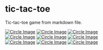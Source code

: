 # tic-tac-toe
Tic-tac-toe game from markdown file.


[![Circle Image][image-0]][cta-0] [![Circle Image][image-1]][cta-1] [![Circle Image][image-2]][cta-2]<br/>
[![Circle Image][image-3]][cta-3] [![Circle Image][image-4]][cta-4] [![Circle Image][image-5]][cta-5]<br/>
[![Circle Image][image-6]][cta-6] [![Circle Image][image-7]][cta-7] [![Circle Image][image-8]][cta-8]


 
[image-0]:  https://9b41-60-243-88-88.ngrok.io/renderCell?cellIndex=0
[image-1]:  https://9b41-60-243-88-88.ngrok.io/renderCell?cellIndex=1
[image-2]:  https://9b41-60-243-88-88.ngrok.io/renderCell?cellIndex=2
[image-3]:  https://9b41-60-243-88-88.ngrok.io/renderCell?cellIndex=3
[image-4]:  https://9b41-60-243-88-88.ngrok.io/renderCell?cellIndex=4
[image-5]:  https://9b41-60-243-88-88.ngrok.io/renderCell?cellIndex=5
[image-6]:  https://9b41-60-243-88-88.ngrok.io/renderCell?cellIndex=6
[image-7]:  https://9b41-60-243-88-88.ngrok.io/renderCell?cellIndex=7
[image-8]:  https://9b41-60-243-88-88.ngrok.io/renderCell?cellIndex=8

[cta-0]:  https://9b41-60-243-88-88.ngrok.io/clickCell?clickCell=0
[cta-1]:  https://9b41-60-243-88-88.ngrok.io/clickCell?clickCell=1
[cta-2]:  https://9b41-60-243-88-88.ngrok.io/clickCell?clickCell=2
[cta-3]:  https://9b41-60-243-88-88.ngrok.io/clickCell?clickCell=3
[cta-4]:  https://9b41-60-243-88-88.ngrok.io/clickCell?clickCell=4
[cta-5]:  https://9b41-60-243-88-88.ngrok.io/clickCell?clickCell=5
[cta-6]:  https://9b41-60-243-88-88.ngrok.io/clickCell?clickCell=6
[cta-7]:  https://9b41-60-243-88-88.ngrok.io/clickCell?clickCell=7
[cta-8]:  https://9b41-60-243-88-88.ngrok.io/clickCell?clickCell=8
